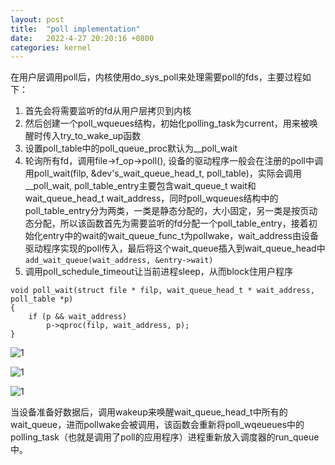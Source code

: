 ```yaml
---
layout: post
title:  "poll implementation"
date:   2022-4-27 20:20:16 +0800
categories: kernel
---
```


在用户层调用poll后，内核使用do_sys_poll来处理需要poll的fds，主要过程如下：
1. 首先会将需要监听的fd从用户层拷贝到内核
2. 然后创建一个poll_wqueues结构，初始化polling_task为current，用来被唤醒时传入try_to_wake_up函数
3. 设置poll_table中的poll_queue_proc默认为__poll_wait
4. 轮询所有fd，调用file->f_op->poll(), 设备的驱动程序一般会在注册的poll中调用poll_wait(filp, &dev's_wait_queue_head_t, poll_table)，实际会调用__poll_wait, poll_table_entry主要包含wait_queue_t wait和wait_queue_head_t wait_address，同时poll_wqueues结构中的poll_table_entry分为两类，一类是静态分配的，大小固定，另一类是按页动态分配，所以该函数首先为需要监听的fd分配一个poll_table_entry，接着初始化entry中的wait的wait_queue_func_t为pollwake，wait_address由设备驱动程序实现的poll传入，最后将这个wait_queue插入到wait_queue_head中
```add_wait_queue(wait_address, &entry->wait)```
5. 调用poll_schedule_timeout让当前进程sleep，从而block住用户程序

```
void poll_wait(struct file * filp, wait_queue_head_t * wait_address, poll_table *p)
{
    if (p && wait_address)    
        p->qproc(filp, wait_address, p);
}
```

![1](/assets/qemu/poll1.png)

![1](/assets/qemu/poll2.png)

![1](/assets/qemu/poll3.png)

当设备准备好数据后，调用wakeup来唤醒wait_queue_head_t中所有的wait_queue，进而pollwake会被调用，该函数会重新将poll_wqeueues中的polling_task（也就是调用了poll的应用程序）进程重新放入调度器的run_queue中。